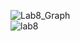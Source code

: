![Lab8_Graph](https://github.com/luckydoglou/micro-controller_InputOutput/blob/master/images/Lab8_Graph.png)  
![lab8](https://github.com/luckydoglou/micro-controller_InputOutput/blob/master/images/lab8.jpg)  